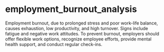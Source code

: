 # employment_burnout_analysis
Employment burnout, due to prolonged stress and poor work-life balance, causes exhaustion, low productivity, and high turnover. Signs include fatigue and negative work attitudes. To prevent burnout, employers should offer flexible work options, recognize employee efforts, provide mental health support, and conduct regular check-ins. 
